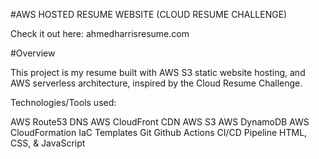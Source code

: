 #AWS HOSTED RESUME WEBSITE (CLOUD RESUME CHALLENGE)

Check it out here: ahmedharrisresume.com 


#Overview

This project is my resume built with AWS S3 static website hosting, and AWS serverless architecture, inspired by the Cloud Resume Challenge. 



Technologies/Tools used:

AWS Route53 DNS
AWS CloudFront CDN
AWS S3
AWS DynamoDB
AWS CloudFormation IaC Templates 
Git
Github Actions CI/CD Pipeline
HTML, CSS, & JavaScript

